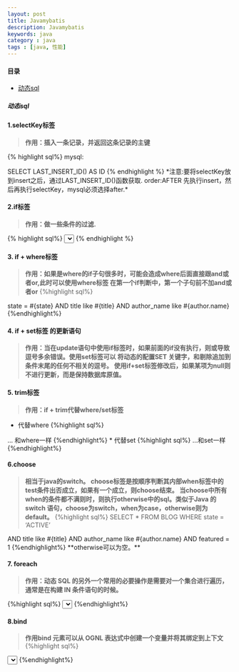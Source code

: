 ```yaml
---
layout: post
title: Javamybatis
description: Javamybatis
keywords: java
category : java
tags : [java, 性能]
---
```


#### 目录
* [动态sql](#dynamicSql)

<h5 id="dynamicSql">动态sql</h5>




#### 1.selectKey标签
> **作用：插入一条记录，并返回这条记录的主键**

{% highlight sql%}
mysql:

  <selectKey resultType="long" keyProperty="id" order="AFTER">  
      SELECT LAST_INSERT_ID() AS ID  
  </selectKey>  
{% endhighlight %}
*注意:要将selectKey放到insert之后，通过LAST_INSERT_ID()函数获取.
order:AFTER    先执行insert，然后再执行selectKey，mysql必须选择after.*

#### 2.if标签

> **作用：做一些条件的过滤.**


{% highlight sql%}
<select id="findActiveBlogWithTitleLike"
     resultType="Blog">
  SELECT * FROM BLOG 
  WHERE state = ‘ACTIVE’ 
  <if test="title != null">
    AND title like #{title}
  </if>
</select>
{% endhighlight %}
#### 3. if + where标签

>**作用：如果是where的if子句很多时，可能会造成where后面直接跟and或者or,此时可以使用where标签
在第一个if判断中，第一个子句前不加and或者or**
{%highlight sql%}
<where> 
    <if test="state != null">
         state = #{state}
    </if> 
    <if test="title != null">
        AND title like #{title}
    </if>
    <if test="author != null and author.name != null">
        AND author_name like #{author.name}
    </if>
</where>
{%endhighlight%}

#### 4. if + set标签 的更新语句

>**作用：当在update语句中使用if标签时，如果前面的if没有执行，则或导致逗号多余错误。使用set标签可以
将动态的配置SET 关键字，和剔除追加到条件末尾的任何不相关的逗号。
使用if+set标签修改后，如果某项为null则不进行更新，而是保持数据库原值。**

#### 5. trim标签

>**作用：if + trim代替where/set标签**
*  代替where
{%highlight sql%} 

 <trim prefix="WHERE" prefixOverrides="AND |OR ">
  ... 和where一样
 </trim>
{%endhighlight%}
*  代替set
{%highlight sql%}
 <trim prefix="SET" suffixOverrides=",">
  ...和set一样
</trim>
{%endhighlight%}

#### 6.choose
>**相当于java的switch。 choose标签是按顺序判断其内部when标签中的test条件出否成立，如果有一个成立，则choose结束。
当choose中所有when的条件都不满则时，则执行otherwise中的sql。类似于Java 的switch 
语句，choose为switch，when为case，otherwise则为default。**
{%highlight sql%}
 SELECT * FROM BLOG WHERE state = ‘ACTIVE’
  <choose>
    <when test="title != null">
      AND title like #{title}
    </when>
    <when test="author != null and author.name != null">
      AND author_name like #{author.name}
    </when>
    <otherwise>
      AND featured = 1
    </otherwise>
  </choose> 
{%endhighlight%}
**otherwise可以为空。**



#### 7. foreach
>**作用：动态 SQL 的另外一个常用的必要操作是需要对一个集合进行遍历，通常是在构建 IN 条件语句的时候。**

{%highlight sql%}
<select id="selectPostIn" resultType="domain.blog.Post">
  SELECT *
  FROM POST P
  WHERE ID in
  <foreach item="item" index="index" collection="list"
      open="(" separator="," close=")">
        #{item}
  </foreach>
</select>
{%endhighlight%}

#### 8.bind
>**作用bind 元素可以从 OGNL 表达式中创建一个变量并将其绑定到上下文**
{%highlight sql%}
<select id="selectBlogsLike" resultType="Blog">
  <bind name="pattern" value="'%' + _parameter.getTitle() + '%'" />
  SELECT * FROM BLOG
  WHERE title LIKE #{pattern}
</select>
{%endhighlight%}

